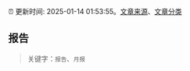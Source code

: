 :alarm_clock: 更新时间: 2025-01-14 01:53:55。[文章来源](/README.md)、[文章分类](/TAGS.md)

## 报告


> 关键字：`报告`、`月报`



